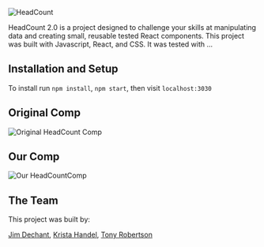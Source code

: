
![HeadCount](https://i.imgur.com/eSJ3lxU.png "headcount logo")

HeadCount 2.0 is a project designed to challenge your skills at manipulating data and creating small, reusable tested React components. This project was built with Javascript, React, and CSS. It was tested with ...

## Installation and Setup
To install run `npm install`, `npm start`, then visit `localhost:3030`

## Original Comp
![Original HeadCount Comp](https://camo.githubusercontent.com/9634c098661def5c80db623422919e9839e4a7bc/687474703a2f2f692e696d6775722e636f6d2f477a684f32454f2e706e67 "original comp")

## Our Comp
![Our HeadCountComp](https://i.imgur.com/bB3OIGs.png "our comp")

## The Team
This project was built by:

[Jim Dechant](https://github.com/Ecksi/), [Krista Handel](https://github.com/meloncatty), [Tony Robertson](https://github.com/tonyr729)